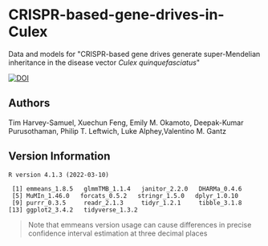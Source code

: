 # CRISPR-based-gene-drives-in-Culex
Data and models for "CRISPR-based gene drives generate super-Mendelian inheritance in the disease vector *Culex quinquefasciatus*"

[![DOI](https://zenodo.org/badge/DOI/10.5281/zenodo.8005546.svg)](https://doi.org/10.5281/zenodo.8005546)

## Authors

Tim Harvey-Samuel, Xuechun Feng, Emily M. Okamoto, Deepak-Kumar Purusothaman, Philip T. Leftwich, Luke Alphey,Valentino M. Gantz


## Version Information

```
R version 4.1.3 (2022-03-10)

 [1] emmeans_1.8.5   glmmTMB_1.1.4   janitor_2.2.0   DHARMa_0.4.6 
 [5] MuMIn_1.46.0   forcats_0.5.2   stringr_1.5.0   dplyr_1.0.10    
 [9] purrr_0.3.5     readr_2.1.3     tidyr_1.2.1     tibble_3.1.8   
[13] ggplot2_3.4.2   tidyverse_1.3.2 
```
> Note that emmeans version usage can cause differences in precise confidence interval estimation at three decimal places
